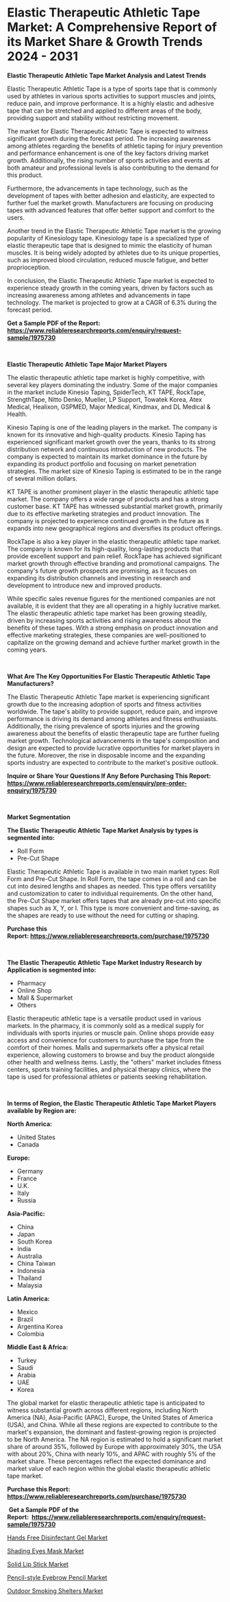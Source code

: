 <p><h1>Elastic Therapeutic Athletic Tape Market: A Comprehensive Report of its Market Share & Growth Trends 2024 - 2031</h1></p><p><strong>Elastic Therapeutic Athletic Tape Market Analysis and Latest Trends</strong></p>
<p><p>Elastic Therapeutic Athletic Tape is a type of sports tape that is commonly used by athletes in various sports activities to support muscles and joints, reduce pain, and improve performance. It is a highly elastic and adhesive tape that can be stretched and applied to different areas of the body, providing support and stability without restricting movement.</p><p>The market for Elastic Therapeutic Athletic Tape is expected to witness significant growth during the forecast period. The increasing awareness among athletes regarding the benefits of athletic taping for injury prevention and performance enhancement is one of the key factors driving market growth. Additionally, the rising number of sports activities and events at both amateur and professional levels is also contributing to the demand for this product.</p><p>Furthermore, the advancements in tape technology, such as the development of tapes with better adhesion and elasticity, are expected to further fuel the market growth. Manufacturers are focusing on producing tapes with advanced features that offer better support and comfort to the users.</p><p>Another trend in the Elastic Therapeutic Athletic Tape market is the growing popularity of Kinesiology tape. Kinesiology tape is a specialized type of elastic therapeutic tape that is designed to mimic the elasticity of human muscles. It is being widely adopted by athletes due to its unique properties, such as improved blood circulation, reduced muscle fatigue, and better proprioception.</p><p>In conclusion, the Elastic Therapeutic Athletic Tape market is expected to experience steady growth in the coming years, driven by factors such as increasing awareness among athletes and advancements in tape technology. The market is projected to grow at a CAGR of 6.3% during the forecast period.</p></p>
<p><strong>Get a Sample PDF of the Report:&nbsp; <a href="https://www.reliableresearchreports.com/enquiry/request-sample/1975730">https://www.reliableresearchreports.com/enquiry/request-sample/1975730</a></strong></p>
<p>&nbsp;</p>
<p><strong>Elastic Therapeutic Athletic Tape Major Market Players</strong></p>
<p><p>The elastic therapeutic athletic tape market is highly competitive, with several key players dominating the industry. Some of the major companies in the market include Kinesio Taping, SpiderTech, KT TAPE, RockTape, StrengthTape, Nitto Denko, Mueller, LP Support, Towatek Korea, Atex Medical, Healixon, GSPMED, Major Medical, Kindmax, and DL Medical & Health.</p><p>Kinesio Taping is one of the leading players in the market. The company is known for its innovative and high-quality products. Kinesio Taping has experienced significant market growth over the years, thanks to its strong distribution network and continuous introduction of new products. The company is expected to maintain its market dominance in the future by expanding its product portfolio and focusing on market penetration strategies. The market size of Kinesio Taping is estimated to be in the range of several million dollars.</p><p>KT TAPE is another prominent player in the elastic therapeutic athletic tape market. The company offers a wide range of products and has a strong customer base. KT TAPE has witnessed substantial market growth, primarily due to its effective marketing strategies and product innovation. The company is projected to experience continued growth in the future as it expands into new geographical regions and diversifies its product offerings.</p><p>RockTape is also a key player in the elastic therapeutic athletic tape market. The company is known for its high-quality, long-lasting products that provide excellent support and pain relief. RockTape has achieved significant market growth through effective branding and promotional campaigns. The company's future growth prospects are promising, as it focuses on expanding its distribution channels and investing in research and development to introduce new and improved products.</p><p>While specific sales revenue figures for the mentioned companies are not available, it is evident that they are all operating in a highly lucrative market. The elastic therapeutic athletic tape market has been growing steadily, driven by increasing sports activities and rising awareness about the benefits of these tapes. With a strong emphasis on product innovation and effective marketing strategies, these companies are well-positioned to capitalize on the growing demand and achieve further market growth in the coming years.</p></p>
<p>&nbsp;</p>
<p><strong>What Are The Key Opportunities For Elastic Therapeutic Athletic Tape Manufacturers?</strong></p>
<p><p>The Elastic Therapeutic Athletic Tape market is experiencing significant growth due to the increasing adoption of sports and fitness activities worldwide. The tape's ability to provide support, reduce pain, and improve performance is driving its demand among athletes and fitness enthusiasts. Additionally, the rising prevalence of sports injuries and the growing awareness about the benefits of elastic therapeutic tape are further fueling market growth. Technological advancements in the tape's composition and design are expected to provide lucrative opportunities for market players in the future. Moreover, the rise in disposable income and the expanding sports industry are expected to contribute to the market's positive outlook.</p></p>
<p><strong>Inquire or Share Your Questions If Any Before Purchasing This Report: <a href="https://www.reliableresearchreports.com/enquiry/pre-order-enquiry/1975730">https://www.reliableresearchreports.com/enquiry/pre-order-enquiry/1975730</a></strong></p>
<p>&nbsp;</p>
<p><strong>Market Segmentation</strong></p>
<p><strong>The Elastic Therapeutic Athletic Tape Market Analysis by types is segmented into:</strong></p>
<p><ul><li>Roll Form</li><li>Pre-Cut Shape</li></ul></p>
<p><p>Elastic Therapeutic Athletic Tape is available in two main market types: Roll Form and Pre-Cut Shape. In Roll Form, the tape comes in a roll and can be cut into desired lengths and shapes as needed. This type offers versatility and customization to cater to individual requirements. On the other hand, the Pre-Cut Shape market offers tapes that are already pre-cut into specific shapes such as X, Y, or I. This type is more convenient and time-saving, as the shapes are ready to use without the need for cutting or shaping.</p></p>
<p><strong>Purchase this Report:&nbsp;<a href="https://www.reliableresearchreports.com/purchase/1975730">https://www.reliableresearchreports.com/purchase/1975730</a></strong></p>
<p>&nbsp;</p>
<p><strong>The Elastic Therapeutic Athletic Tape Market Industry Research by Application is segmented into:</strong></p>
<p><ul><li>Pharmacy</li><li>Online Shop</li><li>Mall & Supermarket</li><li>Others</li></ul></p>
<p><p>Elastic therapeutic athletic tape is a versatile product used in various markets. In the pharmacy, it is commonly sold as a medical supply for individuals with sports injuries or muscle pain. Online shops provide easy access and convenience for customers to purchase the tape from the comfort of their homes. Malls and supermarkets offer a physical retail experience, allowing customers to browse and buy the product alongside other health and wellness items. Lastly, the "others" market includes fitness centers, sports training facilities, and physical therapy clinics, where the tape is used for professional athletes or patients seeking rehabilitation.</p></p>
<p>&nbsp;</p>
<p><strong>In terms of Region, the Elastic Therapeutic Athletic Tape Market Players available by Region are:</strong></p>
<p>
    <p> <strong> North America: </strong>
        <ul>
            <li>United States</li>
            <li>Canada</li>
        </ul>
        </p> 
    <p> <strong> Europe: </strong>
        <ul>
            <li>Germany</li>
            <li>France</li>
            <li>U.K.</li>
            <li>Italy</li>
            <li>Russia</li>
        </ul>
        </p> 
    <p> <strong> Asia-Pacific: </strong>
        <ul>
            <li>China</li>
            <li>Japan</li>
            <li>South Korea</li>
            <li>India</li>
            <li>Australia</li>
            <li>China Taiwan</li>
            <li>Indonesia</li>
            <li>Thailand</li>
            <li>Malaysia</li>
        </ul>
        </p> 
    <p> <strong> Latin America: </strong>
        <ul>
            <li>Mexico</li>
            <li>Brazil</li>
            <li>Argentina Korea</li>
            <li>Colombia</li>
        </ul>
        </p> 
    <p> <strong> Middle East & Africa: </strong>
        <ul>
            <li>Turkey</li>
            <li>Saudi</li>
            <li>Arabia</li>
            <li>UAE</li>
            <li>Korea</li>
        </ul>
    </p>
    </p>
<p><p>The global market for elastic therapeutic athletic tape is anticipated to witness substantial growth across different regions, including North America (NA), Asia-Pacific (APAC), Europe, the United States of America (USA), and China. While all these regions are expected to contribute to the market's expansion, the dominant and fastest-growing region is projected to be North America. The NA region is estimated to hold a significant market share of around 35%, followed by Europe with approximately 30%, the USA with about 20%, China with nearly 10%, and APAC with roughly 5% of the market share. These percentages reflect the expected dominance and market value of each region within the global elastic therapeutic athletic tape market.</p></p>
<p><strong>Purchase this Report: <a href="https://www.reliableresearchreports.com/purchase/1975730">https://www.reliableresearchreports.com/purchase/1975730</a></strong></p>
<p>&nbsp;<strong>Get a Sample PDF of the Report:&nbsp;&nbsp;<a href="https://www.reliableresearchreports.com/enquiry/request-sample/1975730">https://www.reliableresearchreports.com/enquiry/request-sample/1975730</a></strong></p>
<p><strong></strong></p>
<p><p><a href="https://github.com/sofyaavrova/Market-Research-Report-List-2/blob/main/hands-free-disinfectant-gel-market.md">Hands Free Disinfectant Gel Market</a></p><p><a href="https://github.com/kholmovskayalyudmila/Market-Research-Report-List-2/blob/main/shading-eyes-mask-market.md">Shading Eyes Mask Market</a></p><p><a href="https://github.com/melchekhinf/Market-Research-Report-List-2/blob/main/solid-lip-stick-market.md">Solid Lip Stick Market</a></p><p><a href="https://github.com/sndrkn/Market-Research-Report-List-2/blob/main/pencil-style-eyebrow-pencil-market.md">Pencil-style Eyebrow Pencil Market</a></p><p><a href="https://github.com/merzlyukov93/Market-Research-Report-List-2/blob/main/outdoor-smoking-shelters-market.md">Outdoor Smoking Shelters Market</a></p></p>